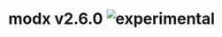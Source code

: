 
# modx v2.6.0 ![experimental](https://img.shields.io/badge/stability-experimental-EC5315.svg?style=flat)

